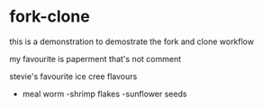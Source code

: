 # fork-clone

this is a demonstration to demostrate the fork and clone workflow

my favourite is paperment 
that's not comment

stevie's favourite ice cree flavours
- meal worm
-shrimp flakes
-sunflower seeds

